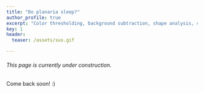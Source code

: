 ```yaml
---
title: "Do planaria sleep?"
author_profile: true
excerpt: "Color thresholding, background subtraction, shape analysis, centroid tracking."
key: 1
header:
  teaser: /assets/sus.gif

---
```

###### This page is currently under construction.

Come back soon! :) 
